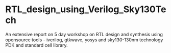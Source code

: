 # RTL_design_using_Verilog_Sky130Tech

An extensive report on 5 day workshop on RTL design and synthesis using opensource tools - iverilog, gtkwave, yosys and sky130-130nm technology PDK and standard cell library.
